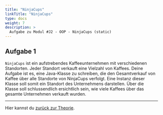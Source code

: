 ```yaml
---
title: "NinjaCups"
linkTitle: "NinjaCups"
type: docs
weight: 7
description: >
  Aufgabe zu Modul #J2 - OOP - NinjaCups (static)
---
```


## Aufgabe 1
`NinjaCups` ist ein aufstrebendes Kaffeeunternehmen mit verschiedenen Standorten. Jeder Standort verkauft eine Vielzahl 
von Kaffees. Deine Aufgabe ist es, eine Java-Klasse zu schreiben, die den Gesamtverkauf von Kaffee über alle Standorte 
von NinjaCups verfolgt. Eine Instanz dieser Klasse soll somit ein Standort des Unternehmens darstellen. Über die Klasse
soll schlussendlich ersichtlich sein, wie viele Kaffees über das gesamte Unternehmen verkauft wurden.

---
Hier kannst du [zurück zur Theorie](../../../../docs/java/j2-oop/10_static-non_static).